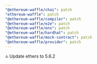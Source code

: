 ```yaml
---
"@ethereum-waffle/chai": patch
"ethereum-waffle": patch
"@ethereum-waffle/compiler": patch
"@ethereum-waffle/e2e": patch
"@ethereum-waffle/ens": patch
"@ethereum-waffle/hardhat": patch
"@ethereum-waffle/mock-contract": patch
"@ethereum-waffle/provider": patch
---
```


🔝 Update ethers to 5.6.2
